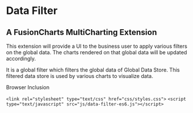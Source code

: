 # Data Filter
## A FusionCharts MultiCharting Extension
This extension will provide a UI to the business user to apply various filters on the global data. The charts rendered on that global data will be updated accordingly.

It is a global filter which filters the global data of Global Data Store. This filtered data store is used by various charts to visualize data.

Browser Inclusion

`<link rel="stylesheet" type="text/css" href="css/styles.css">`
`<script type="text/javascript" src="js/data-filter-es6.js"></script>`
